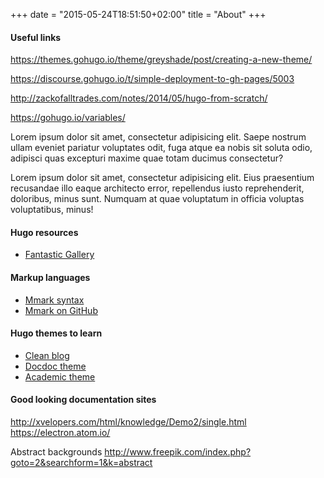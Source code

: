 +++
date = "2015-05-24T18:51:50+02:00"
title = "About"
+++

#### Useful links

https://themes.gohugo.io/theme/greyshade/post/creating-a-new-theme/


https://discourse.gohugo.io/t/simple-deployment-to-gh-pages/5003


http://zackofalltrades.com/notes/2014/05/hugo-from-scratch/

https://gohugo.io/variables/

Lorem ipsum dolor sit amet, consectetur adipisicing elit. Saepe nostrum ullam eveniet pariatur voluptates odit, fuga atque ea nobis sit soluta odio, adipisci quas excepturi maxime quae totam ducimus consectetur?

Lorem ipsum dolor sit amet, consectetur adipisicing elit. Eius praesentium recusandae illo eaque architecto error, repellendus iusto reprehenderit, doloribus, minus sunt. Numquam at quae voluptatum in officia voluptas voluptatibus, minus!

#### Hugo resources

* [Fantastic Gallery](https://www.liwen.id.au/heg/)

#### Markup languages

* [Mmark syntax](https://github.com/miekg/mmark/wiki/Syntax)
* [Mmark on GitHub](https://github.com/miekg/mmark)

#### Hugo themes to learn

* [Clean blog](https://themes.gohugo.io/startbootstrap-clean-blog/)
* [Docdoc theme](https://themes.gohugo.io/theme/docdock/)
* [Academic theme](https://themes.gohugo.io/theme/academic/post/writing-markdown-latex/)

#### Good looking documentation sites

http://xvelopers.com/html/knowledge/Demo2/single.html
https://electron.atom.io/

Abstract backgrounds
http://www.freepik.com/index.php?goto=2&searchform=1&k=abstract

